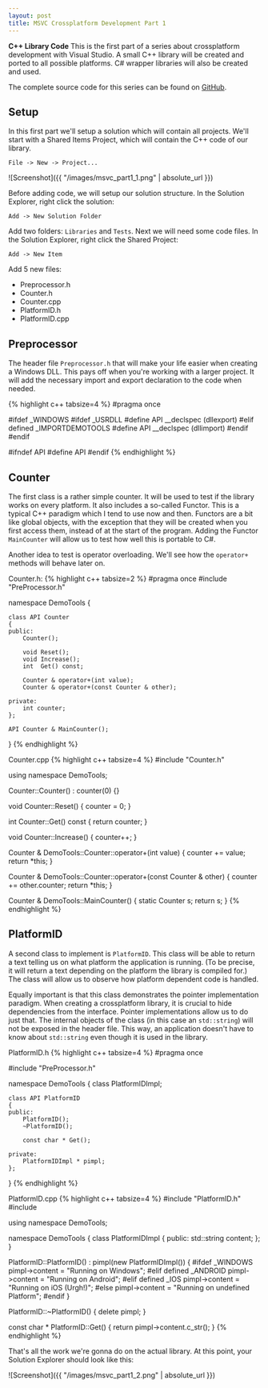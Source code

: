```yaml
---
layout: post
title: MSVC Crossplatform Development Part 1
---
```

**C++ Library Code** This is the first part of a series about crossplatform development with Visual Studio. A small C++ library will be created and ported to all possible platforms. C# wrapper libraries will also be created and used.
<!--more--> 

The complete source code for this series can be found on [GitHub](https://github.com/yvanvds/yvanvds.github.io/tree/master/codeProjects/DemoTools).

## Setup

In this first part we'll setup a solution which will contain all projects. We'll start with a Shared Items Project, which will contain the C++ code of our library.

`File -> New -> Project...`

![Screenshot]({{ "/images/msvc_part1_1.png" | absolute_url }})

Before adding code, we will setup our solution structure. In the Solution Explorer, right click the solution:

`Add -> New Solution Folder`

Add two folders: `Libraries` and `Tests`. Next we will need some code files. In the Solution Explorer, right click the Shared Project:

`Add -> New Item`

Add 5 new files:
- Preprocessor.h
- Counter.h
- Counter.cpp
- PlatformID.h
- PlatformID.cpp

## Preprocessor

The header file `Preprocessor.h` that will make your life easier when creating a Windows DLL. This pays off when you're working with a larger project. It will add the necessary import and export declaration to the code when needed.

{% highlight c++ tabsize=4 %}
#pragma once

#ifdef _WINDOWS
#ifdef _USRDLL
#define API __declspec (dllexport)
#elif defined _IMPORTDEMOTOOLS 
#define API __declspec (dllimport)
#endif
#endif

#ifndef API
#define API
#endif
{% endhighlight %}

## Counter

The first class is a rather simple counter. It will be used to test if the library works on every platform. It also includes a so-called Functor. This is a typical C++ paradigm which I tend to use now and then. Functors are a bit like global objects, with the exception that they will be created when you first access them, instead of at the start of the program. Adding the Functor `MainCounter` will allow us to test how well this is portable to C#.

Another idea to test is operator overloading. We'll see how the `operator+` methods will behave later on.

Counter.h:
{% highlight c++ tabsize=2 %}
#pragma once
#include "PreProcessor.h"

namespace DemoTools {

	class API Counter
	{
	public:
		Counter();

		void Reset();
		void Increase();
		int  Get() const;

		Counter & operator+(int value);
		Counter & operator+(const Counter & other);

	private:
		int counter;
	};

	API Counter & MainCounter();
}
{% endhighlight %}

Counter.cpp
{% highlight c++ tabsize=4 %}
#include "Counter.h"

using namespace DemoTools;

Counter::Counter() : counter(0) {}

void Counter::Reset()
{
	counter = 0;
}

int Counter::Get() const
{
	return counter;
}

void Counter::Increase()
{
	counter++;
}

Counter & DemoTools::Counter::operator+(int value)
{
	counter += value;
	return *this;
}

Counter & DemoTools::Counter::operator+(const Counter & other)
{
	counter += other.counter;
	return *this;
}


Counter & DemoTools::MainCounter() {
	static Counter s;
	return s;
}
{% endhighlight %}

## PlatformID

A second class to implement is `PlatformID`. This class will be able to return a text telling us on what platform the application is running. (To be precise, it will return a text depending on the platform the library is compiled for.) The class will allow us to observe how platform dependent code is handled.

Equally important is that this class demonstrates the pointer implementation paradigm. When creating a crossplatform library, it is crucial to hide dependencies from the interface. Pointer implementations allow us to do just that. The internal objects of the class (in this case an `std::string`) will not be exposed in the header file. This way, an application doesn't have to know about `std::string` even though it is used in the library.

PlatformID.h
{% highlight c++ tabsize=4 %}
#pragma once

#include "PreProcessor.h"

namespace DemoTools {
	class PlatformIDImpl;

	class API PlatformID
	{
	public:
		PlatformID();
		~PlatformID();

		const char * Get();

	private:
		PlatformIDImpl * pimpl;
	};
}
{% endhighlight %}

PlatformID.cpp
{% highlight c++ tabsize=4 %}
#include "PlatformID.h"
#include <string>

using namespace DemoTools;

namespace DemoTools {
	class PlatformIDImpl {
	public:
		std::string content;
	};
}

PlatformID::PlatformID() : pimpl(new PlatformIDImpl())
{
#ifdef _WINDOWS
	pimpl->content = "Running on Windows";
#elif defined _ANDROID
	pimpl->content = "Running on Android";
#elif defined _IOS
	pimpl->content = "Running on iOS (Urgh!)";
#else
	pimpl->content = "Running on undefined Platform";
#endif
}

PlatformID::~PlatformID()
{
	delete pimpl;
}

const char * PlatformID::Get()
{
	return pimpl->content.c_str();
}
{% endhighlight %}

That's all the work we're gonna do on the actual library. At this point, your Solution Explorer should look like this:

![Screenshot]({{ "/images/msvc_part1_2.png" | absolute_url }})